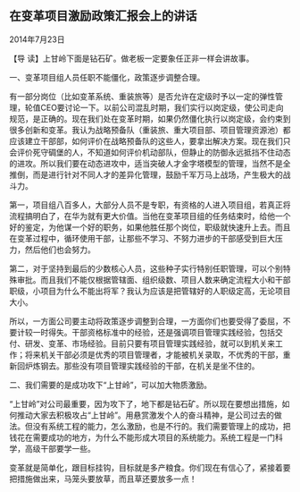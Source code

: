 ## 在变革项目激励政策汇报会上的讲话

2014年7月23日



【导  读】上甘岭下面是钻石矿。做老板一定要象任正非一样会讲故事。



一、变革项目组人员任职不能僵化，政策逐步调整合理。

有一部分岗位（比如变革系统、重装旅等）是否允许在定级时予以一定的弹性管理，轮值CEO要讨论一下。以前公司混乱时期，我们实行以岗定级，使公司走向规范，是正确的。现在我们处在变革时期，如果仍然僵化执行以岗定级，会约束到很多创新和变革。我认为战略预备队（重装旅、重大项目部、项目管理资源池）都应该建立干部部，如何评价在战略预备队的这些人，要拿出解决方案。现在我们只会评价死守碉堡的人，不知道如何评价机动部队，但静止的防御永远抵挡不住动态的进攻。所以我们要在动态进攻中，适当突破人才金字塔模型的管理，当然不是全推倒，而是进行针对不同人才的差异化管理，鼓励千军万马上战场，产生极大的战斗力。

第一，项目组八百多人，大部分人员不是专职，有资格的人进入项目组，若真正将流程搞明白了，在华为就有更大价值。当他在变革项目组的任务结束时，给他一个好的鉴定，为他谋一个好的职务，如果他胜任那个岗位，职级就快速升上去。而且在变革过程中，循环使用干部，让那些不学习、不努力进步的干部感受到巨大压力，然后他们也会努力。

第二，对于坚持到最后的少数核心人员，这些种子实行特别任职管理，可以个别特殊审批。而且我们不能仅根据管辖面、组织级数、项目人数来确定流程大小和干部职级，小项目为什么不能出将军？我认为应该是把管辖好的人职级定高，无论项目大小。

所以，一方面公司要主动将政策逐步调整到合理，一方面你们也要受得了委屈，不要计较一时得失。干部资格标准中的经验，还是强调项目管理实践经验，包括交付、研发、变革、市场经验。目前只要有项目管理实践经验，就可以到机关来工作；将来机关干部必须是优秀的项目管理者，才能被机关录取，不优秀的干部，重新回炉炼钢去。那些没有项目管理实践经验的干部，在机关是坐不住的。

二、我们需要的是成功攻下“上甘岭”，可以加大物质激励。

“上甘岭”对公司最重要，因为攻下了，地下都是钻石矿。所以现在要想出措施，如何推动大家去积极攻占“上甘岭”。用悬赏激发个人的奋斗精神，是公司过去的做法。但没有系统工程的能力，怎么激励，也是不行的。我们需要管理上的成功，把钱花在需要成功的地方，为什么不能形成大项目的系统能力。系统工程是一门科学，高级干部要学一些。

变革就是简单化，跟目标挂钩，目标就是多产粮食。你们现在有信心了，紧接着要把措施做出来，马笼头要放草，而且草还要放多一点！
